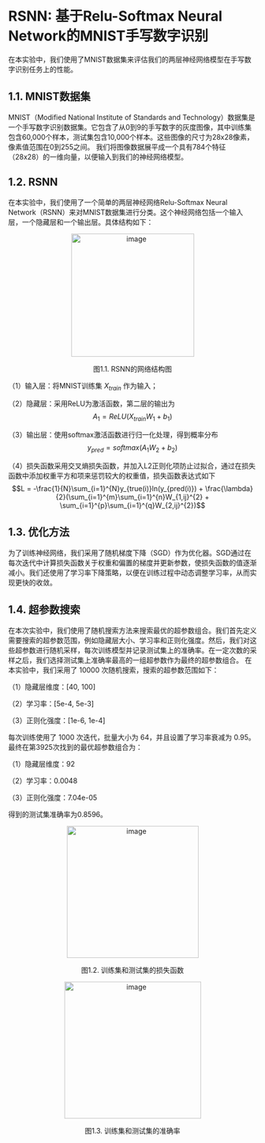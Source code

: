 # RSNN: 基于Relu-Softmax Neural Network的MNIST手写数字识别
在本实验中，我们使用了MNIST数据集来评估我们的两层神经网络模型在手写数字识别任务上的性能。
## 1.1. MNIST数据集
MNIST（Modified National Institute of Standards and Technology）数据集是一个手写数字识别数据集。它包含了从0到9的手写数字的灰度图像，其中训练集包含60,000个样本，测试集包含10,000个样本。这些图像的尺寸为28x28像素，像素值范围在0到255之间。
我们将图像数据展平成一个具有784个特征（28x28）的一维向量，以便输入到我们的神经网络模型。
## 1.2. RSNN
在本实验中，我们使用了一个简单的两层神经网络Relu-Softmax Neural Network（RSNN）来对MNIST数据集进行分类。这个神经网络包括一个输入层，一个隐藏层和一个输出层。具体结构如下： 

<p align="center">
  <img width="249" alt="image" src="https://user-images.githubusercontent.com/113240460/230779579-27fd6c03-cd90-48a9-aa9a-77bab070c811.png">
</p>

<p align="center">
  图1.1. RSNN的网络结构图
</p>

（1）输入层：将MNIST训练集 $X_{train}$ 作为输入；

（2）隐藏层：采用ReLU为激活函数，第二层的输出为
$$A_1 = ReLU(X_{train}W_1+b_1)$$

（3）输出层：使用softmax激活函数进行归一化处理，得到概率分布
$$y_{pred} = softmax(A_1W_2+b_2)$$

（4）损失函数采用交叉熵损失函数，并加入L2正则化项防止过拟合，通过在损失函数中添加权重平方和项来惩罚较大的权重值，损失函数表达式如下
$$L = -\frac{1}{N}\sum_{i=1}^{N}y_{true(i)}ln(y_{pred(i)}) + \frac{\lambda}{2}(\sum_{i=1}^{m}\sum_{i=1}^{n}W_{1,ij}^{2} + \sum_{i=1}^{p}\sum_{i=1}^{q}W_{2,ij}^{2})$$

## 1.3. 优化方法
为了训练神经网络，我们采用了随机梯度下降（SGD）作为优化器。SGD通过在每次迭代中计算损失函数关于权重和偏置的梯度并更新参数，使损失函数的值逐渐减小。我们还使用了学习率下降策略，以便在训练过程中动态调整学习率，从而实现更快的收敛。
## 1.4. 超参数搜索
在本次实验中，我们使用了随机搜索方法来搜索最优的超参数组合。我们首先定义需要搜索的超参数范围，例如隐藏层大小、学习率和正则化强度。然后，我们对这些超参数进行随机采样，每次训练模型并记录测试集上的准确率。在一定次数的采样之后，我们选择测试集上准确率最高的一组超参数作为最终的超参数组合。
在本实验中，我们采用了 10000 次随机搜索，搜索的超参数范围如下：

（1）隐藏层维度：[40, 100]

（2）学习率：[5e-4, 5e-3]

（3）正则化强度：[1e-6, 1e-4]

每次训练使用了 1000 次迭代，批量大小为 64，并且设置了学习率衰减为 0.95。最终在第3925次找到的最优超参数组合为：

（1）隐藏层维度：92

（2）学习率：0.0048

（3）正则化强度：7.04e-05

得到的测试集准确率为0.8596。

<p align="center">
  <img width="267" alt="image" src="https://user-images.githubusercontent.com/113240460/230779955-6a5d49d4-3468-4047-a0ed-e896795b00d4.png">
</p>

<p align="center">
  图1.2. 训练集和测试集的损失函数
</p>

<p align="center">
  <img width="277" alt="image" src="https://user-images.githubusercontent.com/113240460/230779951-491b69a5-7df5-4d1b-aaec-70be6ceab76d.png">
</p>

<p align="center">
  图1.3. 训练集和测试集的准确率
</p>
